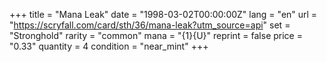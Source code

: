 +++
title = "Mana Leak"
date = "1998-03-02T00:00:00Z"
lang = "en"
url = "https://scryfall.com/card/sth/36/mana-leak?utm_source=api"
set = "Stronghold"
rarity = "common"
mana = "{1}{U}"
reprint = false
price = "0.33"
quantity = 4
condition = "near_mint"
+++
